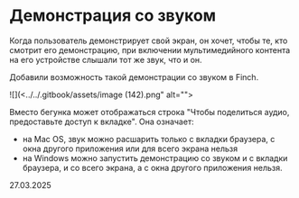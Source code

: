 # Демонстрация со звуком

Когда пользователь демонстрирует свой экран, он хочет, чтобы те, кто смотрит его демонстрацию, при включении мультимедийного контента на его устройстве слышали тот же звук, что и он.

Добавили возможность такой демонстрации со звуком в Finch.

![](<../../.gitbook/assets/image (142).png" alt=""><figcaption></figcaption></figure>

Вместо бегунка может отображаться строка "Чтобы поделиться аудио, предоставьте доступ к вкладке". Она означает:&#x20;

* на Mac OS, звук можно расшарить только с вкладки браузера, с окна другого приложения или для всего экрана нельзя
* на Windows можно запустить демонстрацию со звуком и с вкладки браузера, и со всего экрана, а с окна другого приложения нельзя.

27.03.2025
